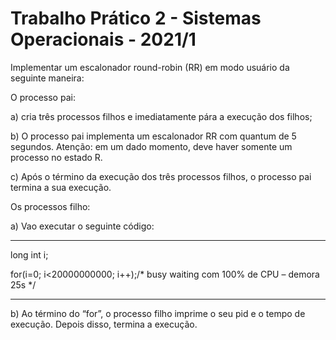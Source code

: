 # Trabalho Prático 2 - Sistemas Operacionais - 2021/1


Implementar um escalonador round-robin (RR) em modo usuário da seguinte maneira:

O processo pai:

a)    cria três processos filhos e imediatamente pára a execução dos filhos;

b)    O processo pai implementa um escalonador RR com quantum de 5 segundos. Atenção: em um dado momento, deve haver somente um processo no estado R.

c)     Após o término da execução dos três processos filhos, o processo pai termina a sua execução.

Os processos filho:

a)    Vao executar o seguinte código:

---

long int i;

   for(i=0; i<20000000000; i++);/* busy waiting com 100% de CPU – demora 25s */

---

b)    Ao término do “for”, o processo filho imprime o seu pid e o tempo de execução. Depois disso, termina a execução.
